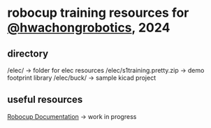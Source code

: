 # robocup training resources for [@hwachongrobotics](https://github.com/hwachongrobotics), 2024

## directory
/elec/ &rarr; folder for elec resources
/elec/s1training.pretty.zip &rarr; demo footprint library
/elec/buck/ &rarr; sample kicad project


## useful resources
[Robocup Documentation](https://robocup-docs.vercel.app) &rarr; work in progress
